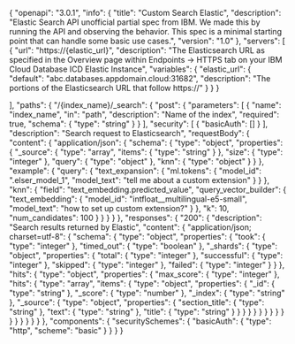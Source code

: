 {
  "openapi": "3.0.1",
  "info": {
    "title": "Custom Search Elastic",
    "description": "Elastic Search API unofficial partial spec from IBM.  We made this by running the API and observing the behavior. This spec is a minimal starting point that can handle some basic use cases.",
    "version": "1.0"
  },
  "servers": [
    {
      "url": "https://{elastic_url}",
      "description": "The Elasticsearch URL as specified in the Overview page within Endpoints -> HTTPS tab on your IBM Cloud Database ICD Elastic Instance",
      "variables": {
        "elastic_url": {
          "default": "abc.databases.appdomain.cloud:31682",
          "description": "The portions of the Elasticsearch URL that follow https://"
        }
      }
    }

  ],
  "paths": {
    "/{index_name}/_search": {
      "post": {
        "parameters": [
          {
            "name": "index_name",
            "in": "path",
            "description": "Name of the index",
            "required": true,
            "schema": {
              "type": "string"
            }
          }
        ],
        "security": [
          {
            "basicAuth": []
          }
        ],
        "description": "Search request to Elasticsearch",
        "requestBody": {
          "content": {
            "application/json": {
              "schema": {
                "type": "object",
                "properties": {
                  "_source": {
                    "type": "array",
                    "items": {
                      "type": "string"
                    }
                  },
                  "size": {
                    "type": "integer"
                  },
                  "query": {
                    "type": "object"
                  },
                  "knn": {
                    "type": "object"
                  }
                }
              },
              "example": {
                "query": {
                  "text_expansion": {
                    "ml.tokens": {
                      "model_id": ".elser_model_1",
                      "model_text": "tell me about a custom extension"
                    }
                  }
                },
                "knn": {
                  "field": "text_embedding.predicted_value",
                  "query_vector_builder": {
                    "text_embedding": {
                      "model_id": "intfloat__multilingual-e5-small",
                      "model_text": "how to set up custom extension?"
                    }
                  },
                  "k": 10,
                  "num_candidates": 100
                }
              }
            }
          }
        },
        "responses": {
          "200": {
            "description": "Search results returned by Elastic",
            "content": {
              "application/json; charset=utf-8": {
                "schema": {
                  "type": "object",
                  "properties": {
                    "took": {
                      "type": "integer"
                    },
                    "timed_out": {
                      "type": "boolean"
                    },
                    "_shards": {
                      "type": "object",
                      "properties": {
                        "total": {
                          "type": "integer"
                        },
                        "successful": {
                          "type": "integer"
                        },
                        "skipped": {
                          "type": "integer"
                        },
                        "failed": {
                          "type": "integer"
                        }
                      }
                    },
                    "hits": {
                      "type": "object",
                      "properties": {
                        "max_score": {
                          "type": "integer"
                        },
                        "hits": {
                          "type": "array",
                          "items": {
                            "type": "object",
                            "properties": {
                              "_id": {
                                "type": "string"
                              },
                              "_score": {
                                "type": "number"
                              },
                              "_index": {
                                "type": "string"
                              },
                              "_source": {
                                "type": "object",
                                "properties": {
                                  "section_title": {
                                    "type": "string"
                                  },
                                  "text": {
                                    "type": "string"
                                  },
                                  "title": {
                                    "type": "string"
                                  }
                                }
                              }
                            }
                          }
                        }
                      }
                    }
                  }
                }
              }
            }
          }
        }
      }
    }
  },
  "components": {
    "securitySchemes": {
      "basicAuth": {
        "type": "http",
        "scheme": "basic"
      }
    }
  }
}
